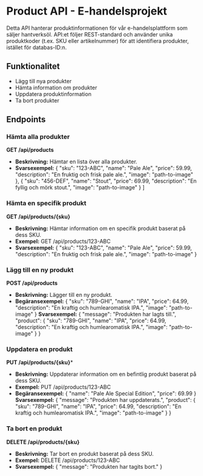 # Product API - E-handelsprojekt  

Detta API hanterar produktinformationen för vår e-handelsplattform som säljer hantverksöl. API:et följer REST-standard och använder unika produktkoder (t.ex. SKU eller artikelnummer) för att identifiera produkter, istället för databas-ID:n.  

## Funktionalitet  
- Lägg till nya produkter  
- Hämta information om produkter  
- Uppdatera produktinformation  
- Ta bort produkter  

## Endpoints  

### Hämta alla produkter  
**GET /api/products**  
- **Beskrivning:** Hämtar en lista över alla produkter.  
- **Svarsexempel:**
{
    "sku": "123-ABC",
    "name": "Pale Ale", 
    "price": 59.99,
    "description": "En fruktig och frisk pale ale.",
    "image": "path-to-image"
    },
    {
    "sku": "456-DEF",
    "name": "Stout",
    "price": 69.99,
    "description": "En fyllig och mörk stout.",
    "image": "path-to-image"
    }
  ]

### Hämta en specifik produkt
**GET /api/products/{sku}**
- **Beskrivning:** Hämtar information om en specifik produkt baserat på dess SKU.
- **Exempel:** GET /api/products/123-ABC
- **Svarsexempel:**
{
    "sku": "123-ABC",
    "name": "Pale Ale",
    "price": 59.99,
    "description": "En fruktig och frisk pale ale.",
    "image": "path-to-image"
}

### Lägg till en ny produkt
**POST /api/products**
- **Beskrivning:** Lägger till en ny produkt.
- **Begäransexempel:**
{
    "sku": "789-GHI",
    "name": "IPA", 
    "price": 64.99,
    "description": "En kraftig och humlearomatisk IPA.",
    "image": "path-to-image"
}
**Svarsexempel:**
{
    "message": "Produkten har lagts till.",
    "product": {
    "sku": "789-GHI",
    "name": "IPA", 
    "price": 64.99,
    "description": "En kraftig och humlearomatisk IPA.",
    "image": "path-to-image"
  }
}

### Uppdatera en produkt
**PUT /api/products/{sku}***
- **Beskrivning:** Uppdaterar information om en befintlig produkt baserat på dess SKU.
- **Exempel:** PUT /api/products/123-ABC
- **Begäransexempel:**
{
    "name": "Pale Ale Special Edition",
    "price": 69.99
}
**Svarsexempel:**
{
    "message": "Produkten har uppdaterats.",
    "product": {
    "sku": "789-GHI",
    "name": "IPA", 
    "price": 64.99,
    "description": "En kraftig och humlearomatisk IPA.",
    "image": "path-to-image"
  }
}

### Ta bort en produkt
**DELETE /api/products/{sku}**
- **Beskrivning:** Tar bort en produkt baserat på dess SKU.
- **Exempel:** DELETE /api/products/123-ABC
- **Svarsexempel:**
{
        "message": "Produkten har tagits bort."
}
